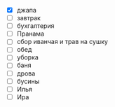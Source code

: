 - [x] джапа
- [ ] завтрак
- [ ] бухгалтерия
- [ ] Пранама
- [ ] сбор иванчая и трав на сушку
- [ ] обед
- [ ] уборка
- [ ] баня
- [ ] дрова
- [ ] бусины
- [ ] Илья
- [ ] Ира
